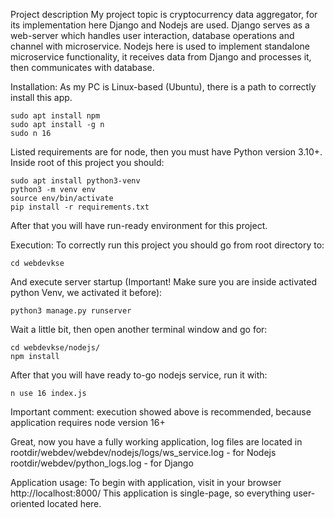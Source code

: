Project description
My project topic is cryptocurrency data aggregator, for its implementation here Django and Nodejs are used.
Django serves as a web-server which handles user interaction, database operations and channel with microservice.
Nodejs here is used to implement standalone microservice functionality, it receives data from Django and processes it, then communicates with database.

Installation:
As my PC is Linux-based (Ubuntu), there is a path to correctly install this app.
```
sudo apt install npm
sudo apt install -g n
sudo n 16
```
Listed requirements are for node, then you must have Python version 3.10+.
Inside root of this project you should:
```
sudo apt install python3-venv
python3 -m venv env
source env/bin/activate
pip install -r requirements.txt
```
After that you will have run-ready environment for this project.

Execution:
To correctly run this project you should go from root directory to:
```
cd webdevkse
```
And execute server startup (Important! Make sure you are inside activated python Venv, we activated it before):
```
python3 manage.py runserver
```
Wait a little bit, then open another terminal window and go for:
```
cd webdevkse/nodejs/
npm install
```
After that you will have ready to-go nodejs service, run it with:
```
n use 16 index.js
```
Important comment: execution showed above is recommended, because application requires node version 16+

Great, now you have a fully working application, log files are located in
rootdir/webdev/webdev/nodejs/logs/ws_service.log - for Nodejs
rootdir/webdev/python_logs.log - for Django

Application usage:
To begin with application, visit in your browser http://localhost:8000/
This application is single-page, so everything user-oriented located here.
